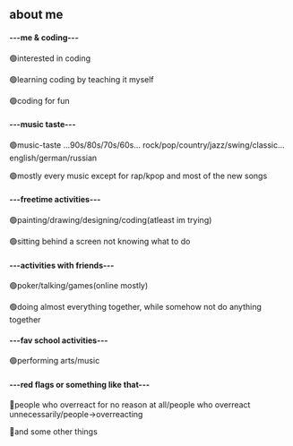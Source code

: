 <h2>about me</h2>
<h4>---me & coding---</h4>
<p>🟢interested in coding</p>
<p>🟢learning coding by teaching it myself</p>
<p>🟢coding for fun</p>
<h4>---music taste---</h4>
<p>🟢music-taste ...90s/80s/70s/60s... rock/pop/country/jazz/swing/classic... english/german/russian</p>
<p>🟢mostly every music except for rap/kpop and most of the new songs</p>
<h4>---freetime activities---</h4>
<p>🟢painting/drawing/designing/coding(atleast im trying)</p>
<p>🟢sitting behind a screen not knowing what to do</p>
<h4>---activities with friends---</h4>
<p>🟢poker/talking/games(online mostly)</p>
<p>🟢doing almost everything together, while somehow not do anything together</p>
<h4>---fav school activities---</h4>
<p>🟢performing arts/music</p>
<h4>---red flags or something like that---</h4>
<p>🔴people who overreact for no reason at all/people who overreact unnecessarily/people->overreacting</p>
<p>🔴and some other things</p>

